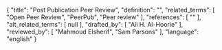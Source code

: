 {
    "title": "Post Publication Peer Review",
    "definition": "",
    "related_terms": [
        "Open Peer Review",
        "PeerPub",
        "Peer review"
    ],
    "references": [
        ""
    ],
    "alt_related_terms": [
        null
    ],
    "drafted_by": [
        "Ali H. Al-Hoorie"
    ],
    "reviewed_by": [
        "Mahmoud Elsherif",
        "Sam Parsons"
    ],
    "language": "english"
}
